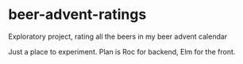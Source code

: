 # beer-advent-ratings
Exploratory project, rating all the beers in my beer advent calendar

Just a place to experiment.
Plan is Roc for backend, Elm for the front.


